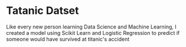 # Tatanic Datset

Like every new person learning Data Science and Machine Learning, I created a model using Scikit Learn and Logistic Regression
to predict if someone would have survived at titanic's accident
